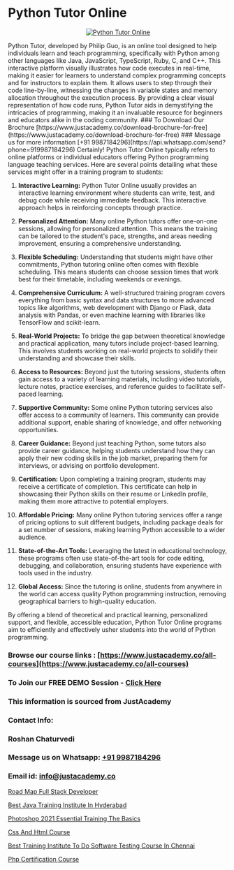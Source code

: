 # Python Tutor Online

<p align="center">
  <a href="https://justacademy.co/course-detail/python-training">
    <img src="https://justacademy.co/storage2/course_image/1709713400_course_image.webp" alt="Python Tutor Online">
  </a>
</p>
Python Tutor, developed by Philip Guo, is an online tool designed to help individuals learn and teach programming, specifically with Python among other languages like Java, JavaScript, TypeScript, Ruby, C, and C++. This interactive platform visually illustrates how code executes in real-time, making it easier for learners to understand complex programming concepts and for instructors to explain them. It allows users to step through their code line-by-line, witnessing the changes in variable states and memory allocation throughout the execution process. By providing a clear visual representation of how code runs, Python Tutor aids in demystifying the intricacies of programming, making it an invaluable resource for beginners and educators alike in the coding community.
### To Download Our Brochure [https://www.justacademy.co/download-brochure-for-free](https://www.justacademy.co/download-brochure-for-free)
### Message us for more information [+91 9987184296](https://api.whatsapp.com/send?phone=919987184296)
Certainly! Python Tutor Online typically refers to online platforms or individual educators offering Python programming language teaching services. Here are several points detailing what these services might offer in a training program to students:

1) **Interactive Learning:** Python Tutor Online usually provides an interactive learning environment where students can write, test, and debug code while receiving immediate feedback. This interactive approach helps in reinforcing concepts through practice.

2) **Personalized Attention:** Many online Python tutors offer one-on-one sessions, allowing for personalized attention. This means the training can be tailored to the student's pace, strengths, and areas needing improvement, ensuring a comprehensive understanding.

3) **Flexible Scheduling:** Understanding that students might have other commitments, Python tutoring online often comes with flexible scheduling. This means students can choose session times that work best for their timetable, including weekends or evenings.

4) **Comprehensive Curriculum:** A well-structured training program covers everything from basic syntax and data structures to more advanced topics like algorithms, web development with Django or Flask, data analysis with Pandas, or even machine learning with libraries like TensorFlow and scikit-learn.

5) **Real-World Projects:** To bridge the gap between theoretical knowledge and practical application, many tutors include project-based learning. This involves students working on real-world projects to solidify their understanding and showcase their skills.

6) **Access to Resources:** Beyond just the tutoring sessions, students often gain access to a variety of learning materials, including video tutorials, lecture notes, practice exercises, and reference guides to facilitate self-paced learning.

7) **Supportive Community:** Some online Python tutoring services also offer access to a community of learners. This community can provide additional support, enable sharing of knowledge, and offer networking opportunities.

8) **Career Guidance:** Beyond just teaching Python, some tutors also provide career guidance, helping students understand how they can apply their new coding skills in the job market, preparing them for interviews, or advising on portfolio development.

9) **Certification:** Upon completing a training program, students may receive a certificate of completion. This certificate can help in showcasing their Python skills on their resume or LinkedIn profile, making them more attractive to potential employers.

10) **Affordable Pricing:** Many online Python tutoring services offer a range of pricing options to suit different budgets, including package deals for a set number of sessions, making learning Python accessible to a wider audience.

11) **State-of-the-Art Tools:** Leveraging the latest in educational technology, these programs often use state-of-the-art tools for code editing, debugging, and collaboration, ensuring students have experience with tools used in the industry.

12) **Global Access:** Since the tutoring is online, students from anywhere in the world can access quality Python programming instruction, removing geographical barriers to high-quality education.

By offering a blend of theoretical and practical learning, personalized support, and flexible, accessible education, Python Tutor Online programs aim to efficiently and effectively usher students into the world of Python programming.

### Browse our course links : [https://www.justacademy.co/all-courses](https://www.justacademy.co/all-courses) 
### To Join our FREE DEMO Session - [Click Here](https://www.justacademy.co/register-for-course-demo)


### This information is sourced from JustAcademy
### Contact Info:
### Roshan Chaturvedi
### Message us on Whatsapp: [+91 9987184296](https://api.whatsapp.com/send?phone=919987184296)
### Email id: [info@justacademy.co](mailto:info@justacademy.co)
                
[Road Map Full Stack Developer](https://www.linkedin.com/pulse/road-map-full-stack-developer-justacademy-chennai-wdljc?trackingId=7juyouEObaay4C24zTXDBg%3D%3D&lipi=urn%3Ali%3Apage%3Ad_flagship3_company_admin%3BjPw0ei4cQfe0InHd%2FK206Q%3D%3D)

[Best Java Training Institute In Hyderabad](https://www.linkedin.com/pulse/best-java-training-institute-hyderabad-justacademy-houston-lkc1e?trackingId=XIARtb4GdJDNDqSNUL9cdw%3D%3D&lipi=urn%3Ali%3Apage%3Ad_flagship3_company_admin%3BDrK92nhdT%2BeMCX%2FTk95TlQ%3D%3D)

[Photoshop 2021 Essential Training The Basics](https://medium.com/@namusn/photoshop-2021-essential-training-the-basics-66ff8634d132)

[Css And Html Course](https://medium.com/@roneet705/css-and-html-course-769916950177)

[Best Training Institute To Do Software Testing Course In Chennai](https://justacademyin.github.io/justacademy/best-training-institute-to-do-software-testing-course-in-chennai)

[Php Certification Course](https://justacademyin.github.io/justacademy/php-certification-course)

